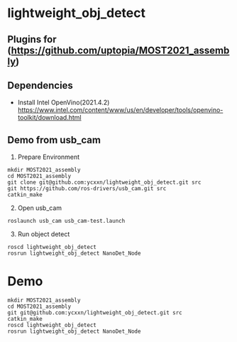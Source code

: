 # lightweight_obj_detect
## Plugins for (https://github.com/uptopia/MOST2021_assembly)
## Dependencies
* Install Intel OpenVino(2021.4.2)
https://www.intel.com/content/www/us/en/developer/tools/openvino-toolkit/download.html

## Demo from usb_cam

1. Prepare Environment
```
mkdir MOST2021_assembly
cd MOST2021_assembly
git clone git@github.com:ycxxn/lightweight_obj_detect.git src
git https://github.com/ros-drivers/usb_cam.git src
catkin_make
```
2. Open usb_cam
```
roslaunch usb_cam usb_cam-test.launch
```
3. Run object detect
```
roscd lightweight_obj_detect
rosrun lightweight_obj_detect NanoDet_Node
```

# Demo
```
mkdir MOST2021_assembly
cd MOST2021_assembly
git git@github.com:ycxxn/lightweight_obj_detect.git src
catkin_make
roscd lightweight_obj_detect
rosrun lightweight_obj_detect NanoDet_Node
```

